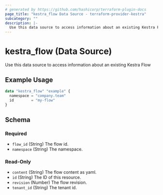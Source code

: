 ```yaml
---
# generated by https://github.com/hashicorp/terraform-plugin-docs
page_title: "kestra_flow Data Source - terraform-provider-kestra"
subcategory: ""
description: |-
  Use this data source to access information about an existing Kestra Flow
---
```


# kestra_flow (Data Source)

Use this data source to access information about an existing Kestra Flow

## Example Usage

```terraform
data "kestra_flow" "example" {
  namespace = "company.team"
  id        = "my-flow"
}
```

<!-- schema generated by tfplugindocs -->
## Schema

### Required

- `flow_id` (String) The flow id.
- `namespace` (String) The namespace.

### Read-Only

- `content` (String) The flow content as yaml.
- `id` (String) The ID of this resource.
- `revision` (Number) The flow revision.
- `tenant_id` (String) The tenant id.
